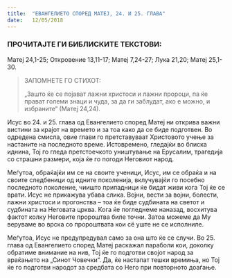```yaml
---
title:  "ЕВАНГЕЛИЕТО СПОРЕД МАТЕЈ, 24. И 25. ГЛАВА"
date:   12/05/2018
---
```


### ПРОЧИТАЈТЕ ГИ БИБЛИСКИТЕ ТЕКСТОВИ:
Матеј 24,1-25; Откровение 13,11-17; Матеј 7,24-27; Лука 21,20; Матеј 25,1-30.

> <p>ЗАПОМНЕТЕ ГО СТИХОТ:</p>
>  „Зашто ќе се појават лажни христоси и лажни пророци, па ќе прават големи знаци и чуда, за да ги заблудат, ако е можно, и избраните“ (Матеј 24,24).

Исус во 24. и 25. глава од Евангелието според Матеј ни открива важни вистини за крајот на времето и за тоа како да се биде подготвен. Во одредена смисла, овие глави го претставуваат Христовото учење за настаните на последното време. Истовремено, гледајќи во блиска иднина, Тој го гледа претстоечкото уништување на Ерусалим, трагедија со страшни размери, која ќе го погоди Неговиот народ.

Меѓутоа, обраќајќи им се на своите ученици, Исус, им се обраќа и на своите следбеници од идните поколенија, вклучувајќи го посебно последното поколение, чиишто припадници ќе бидат живи кога Тој ќе се врати. Исус не прикажува убава слика. Војни, вести за војни, болести, лажни христоси и прогонства – тоа ќе биде судбината на светот и судбината на Неговата црква. Кога ќе погледнеме наназад, восхитува фактот колку Неговите пророштва биле точни. Затоа можеме да Му веруваме во врска со пророштвата кои сё уште не се исполниле.

Меѓутоа, Исус не предупредувал само за она што ќе се случи. Во 25. глава од Евангелието според Матеј раскажал параболи кои, доколку обратиме внимание на нив, Тој ќе го подготви својот народ за враќањето на „Синот Човечки“. Да, ќе настапат тешки времиња, но Тој ќе го подготви народот за средбата со Него при повторното доаѓање.
